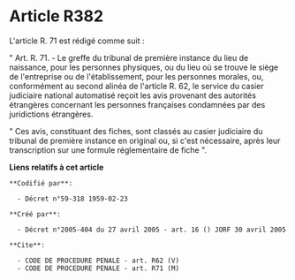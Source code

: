 # Article R382

L'article R. 71 est rédigé comme suit :

" Art. R. 71. - Le greffe du tribunal de première instance du lieu de naissance, pour les personnes physiques, ou du lieu où
se trouve le siège de l'entreprise ou de l'établissement, pour les personnes morales, ou, conformément au second alinéa de
l'article R. 62, le service du casier judiciaire national automatisé reçoit les avis provenant des autorités étrangères
concernant les personnes françaises condamnées par des juridictions étrangères.

" Ces avis, constituant des fiches, sont classés au casier judiciaire du tribunal de première instance en original ou, si
c'est nécessaire, après leur transcription sur une formule réglementaire de fiche ".

**Liens relatifs à cet article**

	**Codifié par**:

	  - Décret n°59-318 1959-02-23

	**Créé par**:

	  - Décret n°2005-404 du 27 avril 2005 - art. 16 () JORF 30 avril 2005

	**Cite**:

	  - CODE DE PROCEDURE PENALE - art. R62 (V)
	  - CODE DE PROCEDURE PENALE - art. R71 (M)

